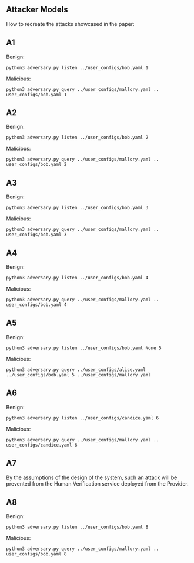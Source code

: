 ## Attacker Models

How to recreate the attacks showcased in the paper:

## A1

Benign:
```
python3 adversary.py listen ../user_configs/bob.yaml 1
```

Malicious:
```
python3 adversary.py query ../user_configs/mallory.yaml .. user_configs/bob.yaml 1
```

## A2

Benign:
```
python3 adversary.py listen ../user_configs/bob.yaml 2
```

Malicious:
```
python3 adversary.py query ../user_configs/mallory.yaml .. user_configs/bob.yaml 2
```

## A3

Benign:
```
python3 adversary.py listen ../user_configs/bob.yaml 3
```

Malicious:
```
python3 adversary.py query ../user_configs/mallory.yaml .. user_configs/bob.yaml 3
```

## A4

Benign:
```
python3 adversary.py listen ../user_configs/bob.yaml 4
```

Malicious:
```
python3 adversary.py query ../user_configs/mallory.yaml .. user_configs/bob.yaml 4
```

## A5

Benign:
```
python3 adversary.py listen ../user_configs/bob.yaml None 5
```

Malicious:
```
python3 adversary.py query ../user_configs/alice.yaml ../user_configs/bob.yaml 5 ../user_configs/mallory.yaml
```

## A6

Benign:
```
python3 adversary.py listen ../user_configs/candice.yaml 6
```

Malicious:
```
python3 adversary.py query ../user_configs/mallory.yaml .. user_configs/candice.yaml 6
```

## A7

By the assumptions of the design of the system, such an attack will be prevented from the Human Verification service deployed from the Provider.

## A8

Benign:
```
python3 adversary.py listen ../user_configs/bob.yaml 8
```

Malicious:
```
python3 adversary.py query ../user_configs/mallory.yaml .. user_configs/bob.yaml 8
```